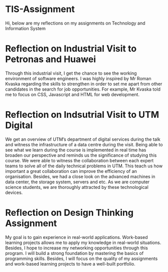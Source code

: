 # TIS-Assignment
Hi, below are my reflections on my assignments on Technology and Information System
# Reflection on Industrial Visit to Petronas and Huawei
Through this industrial visit, I get the chance to see the working environment of software engineers. I was highly inspired by Mr Roman Kvaska regarding the skills to strengthen in order to set me apart from other candidates in the search for job opportunities. For example, Mr Kvaska told me to focus on CSS, Javascript and HTML for web development.
# Reflection on Indsutrial Visit to UTM Digital
We get an overview of UTM’s department of digital services during the talk and witness the infrastructure of a data centre during the visit. Being able to see what we learn during the course is implemented in real time has broaden our perspective and reminds us the significance of studying this course. We were able to witness the collaboration between each expert teams to solve all of the daily technical problems in UTM. This teach us how important a great collaboration can improve the efficiency of an organisation. Besides, we had a close look on the advanced machines in data center, the storage system, servers and etc. As we are computer science students, we are thoroughly attracted by these technological devices.
# Reflection on Design Thinking Assignment
My goal is to gain experience in real-world applications. Work-based learning projects allows me to apply my knowledge in real-world situations. Besides, I hope to increase my networking opportunities through this program. I will build a strong foundation by mastering the basics of programming skills. Besides, I will focus on the quality of my assignments and work-based learning projects to have a well-built portfolio.
